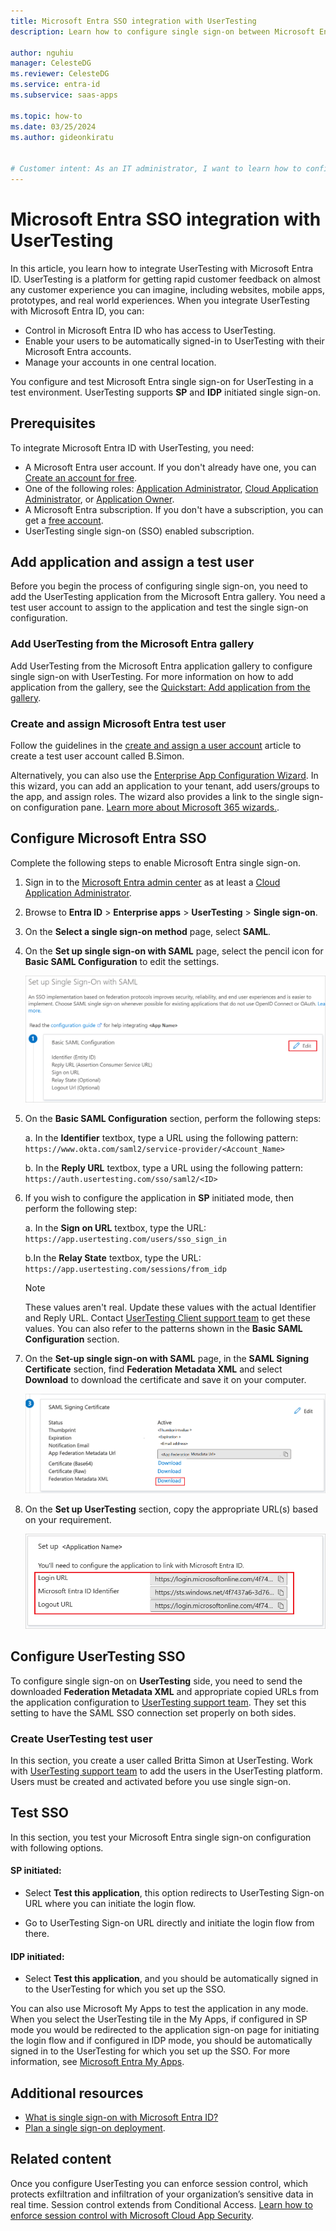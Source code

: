 ```yaml
---
title: Microsoft Entra SSO integration with UserTesting
description: Learn how to configure single sign-on between Microsoft Entra ID and UserTesting.

author: nguhiu
manager: CelesteDG
ms.reviewer: CelesteDG
ms.service: entra-id
ms.subservice: saas-apps

ms.topic: how-to
ms.date: 03/25/2024
ms.author: gideonkiratu


# Customer intent: As an IT administrator, I want to learn how to configure single sign-on between Microsoft Entra ID and UserTesting so that I can control who has access to UserTesting, enable automatic sign-in with Microsoft Entra accounts, and manage my accounts in one central location.
---
```


# Microsoft Entra SSO integration with UserTesting

In this article, you learn how to integrate UserTesting with Microsoft Entra ID. UserTesting is a platform for getting rapid customer feedback on almost any customer experience you can imagine, including websites, mobile apps, prototypes, and real world experiences. When you integrate UserTesting with Microsoft Entra ID, you can:

* Control in Microsoft Entra ID who has access to UserTesting.
* Enable your users to be automatically signed-in to UserTesting with their Microsoft Entra accounts.
* Manage your accounts in one central location.

You configure and test Microsoft Entra single sign-on for UserTesting in a test environment. UserTesting supports **SP** and **IDP** initiated single sign-on.

## Prerequisites

To integrate Microsoft Entra ID with UserTesting, you need:

* A Microsoft Entra user account. If you don't already have one, you can [Create an account for free](https://azure.microsoft.com/free/?WT.mc_id=A261C142F).
* One of the following roles: [Application Administrator](/entra/identity/role-based-access-control/permissions-reference#application-administrator), [Cloud Application Administrator](/entra/identity/role-based-access-control/permissions-reference#cloud-application-administrator), or [Application Owner](/entra/fundamentals/users-default-permissions#owned-enterprise-applications).
* A Microsoft Entra subscription. If you don't have a subscription, you can get a [free account](https://azure.microsoft.com/free/).
* UserTesting single sign-on (SSO) enabled subscription.

## Add application and assign a test user

Before you begin the process of configuring single sign-on, you need to add the UserTesting application from the Microsoft Entra gallery. You need a test user account to assign to the application and test the single sign-on configuration.

<a name='add-usertesting-from-the-azure-ad-gallery'></a>

### Add UserTesting from the Microsoft Entra gallery

Add UserTesting from the Microsoft Entra application gallery to configure single sign-on with UserTesting. For more information on how to add application from the gallery, see the [Quickstart: Add application from the gallery](~/identity/enterprise-apps/add-application-portal.md).

<a name='create-and-assign-azure-ad-test-user'></a>

### Create and assign Microsoft Entra test user

Follow the guidelines in the [create and assign a user account](~/identity/enterprise-apps/add-application-portal-assign-users.md) article to create a test user account called B.Simon.

Alternatively, you can also use the [Enterprise App Configuration Wizard](https://portal.office.com/AdminPortal/home?Q=Docs#/azureadappintegration). In this wizard, you can add an application to your tenant, add users/groups to the app, and assign roles. The wizard also provides a link to the single sign-on configuration pane. [Learn more about Microsoft 365 wizards.](/microsoft-365/admin/misc/azure-ad-setup-guides). 

<a name='configure-azure-ad-sso'></a>

## Configure Microsoft Entra SSO

Complete the following steps to enable Microsoft Entra single sign-on.

1. Sign in to the [Microsoft Entra admin center](https://entra.microsoft.com) as at least a [Cloud Application Administrator](~/identity/role-based-access-control/permissions-reference.md#cloud-application-administrator).
1. Browse to **Entra ID** > **Enterprise apps** > **UserTesting** > **Single sign-on**.
1. On the **Select a single sign-on method** page, select **SAML**.
1. On the **Set up single sign-on with SAML** page, select the pencil icon for **Basic SAML Configuration** to edit the settings.

   ![Screenshot shows how to edit Basic SAML Configuration.](common/edit-urls.png "Basic Configuration")

1. On the **Basic SAML Configuration** section, perform the following steps:

    a. In the **Identifier** textbox, type a URL using the following pattern:
    `https://www.okta.com/saml2/service-provider/<Account_Name>`

    b. In the **Reply URL** textbox, type a URL using the following pattern:
    ` https://auth.usertesting.com/sso/saml2/<ID>`

1. If you wish to configure the application in **SP** initiated mode, then perform the following step:

    a. In the **Sign on URL** textbox, type the URL:
    `https://app.usertesting.com/users/sso_sign_in`

    b.In the **Relay State** textbox, type the URL:
    `https://app.usertesting.com/sessions/from_idp`

     > [!NOTE]
    > These values aren't real. Update these values with the actual Identifier and Reply URL. Contact [UserTesting Client support team](mailto:support@usertesting.com) to get these values. You can also refer to the patterns shown in the **Basic SAML Configuration** section.
    
1. On the **Set-up single sign-on with SAML** page, in the **SAML Signing Certificate** section, find **Federation Metadata XML** and select **Download** to download the certificate and save it on your computer.

    ![Screenshot shows the Certificate download link.](common/metadataxml.png "Certificate")

1. On the **Set up UserTesting** section, copy the appropriate URL(s) based on your requirement.

	![Screenshot shows to copy configuration appropriate URL.](common/copy-configuration-urls.png "Metadata")

## Configure UserTesting SSO

To configure single sign-on on **UserTesting** side, you need to send the downloaded **Federation Metadata XML** and appropriate copied URLs from the application configuration to [UserTesting support team](mailto:support@usertesting.com). They set this setting to have the SAML SSO connection set properly on both sides.

### Create UserTesting test user

In this section, you create a user called Britta Simon at UserTesting. Work with [UserTesting support team](mailto:support@usertesting.com) to add the users in the UserTesting platform. Users must be created and activated before you use single sign-on.

## Test SSO 

In this section, you test your Microsoft Entra single sign-on configuration with following options. 

#### SP initiated:

* Select **Test this application**, this option redirects to UserTesting Sign-on URL where you can initiate the login flow.  

* Go to UserTesting Sign-on URL directly and initiate the login flow from there.

#### IDP initiated:

* Select **Test this application**, and you should be automatically signed in to the UserTesting for which you set up the SSO. 

You can also use Microsoft My Apps to test the application in any mode. When you select the UserTesting tile in the My Apps, if configured in SP mode you would be redirected to the application sign-on page for initiating the login flow and if configured in IDP mode, you should be automatically signed in to the UserTesting for which you set up the SSO. For more information, see [Microsoft Entra My Apps](/azure/active-directory/manage-apps/end-user-experiences#azure-ad-my-apps).

## Additional resources

* [What is single sign-on with Microsoft Entra ID?](~/identity/enterprise-apps/what-is-single-sign-on.md)
* [Plan a single sign-on deployment](~/identity/enterprise-apps/plan-sso-deployment.md).

## Related content

Once you configure UserTesting you can enforce session control, which protects exfiltration and infiltration of your organization’s sensitive data in real time. Session control extends from Conditional Access. [Learn how to enforce session control with Microsoft Cloud App Security](/cloud-app-security/proxy-deployment-aad).
